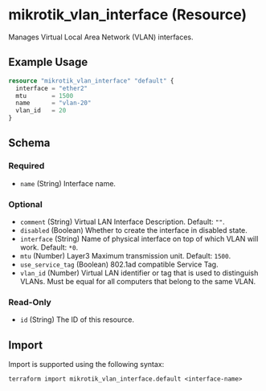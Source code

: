 # mikrotik_vlan_interface (Resource)
Manages Virtual Local Area Network (VLAN) interfaces.

## Example Usage
```terraform
resource "mikrotik_vlan_interface" "default" {
  interface = "ether2"
  mtu       = 1500
  name      = "vlan-20"
  vlan_id   = 20
}
```

<!-- schema generated by tfplugindocs -->
## Schema

### Required

- `name` (String) Interface name.

### Optional

- `comment` (String) Virtual LAN Interface Description. Default: `""`.
- `disabled` (Boolean) Whether to create the interface in disabled state.
- `interface` (String) Name of physical interface on top of which VLAN will work. Default: `*0`.
- `mtu` (Number) Layer3 Maximum transmission unit. Default: `1500`.
- `use_service_tag` (Boolean) 802.1ad compatible Service Tag.
- `vlan_id` (Number) Virtual LAN identifier or tag that is used to distinguish VLANs. Must be equal for all computers that belong to the same VLAN.

### Read-Only

- `id` (String) The ID of this resource.

## Import
Import is supported using the following syntax:
```shell
terraform import mikrotik_vlan_interface.default <interface-name>
```
